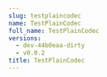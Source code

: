 ```yaml
---
slug: testplaincodec
name: TestPlainCodec
full_name: TestPlainCodec
versions:
  - dev-44b0eaa-dirty
  - v0.0.2
title: TestPlainCodec
---
```


